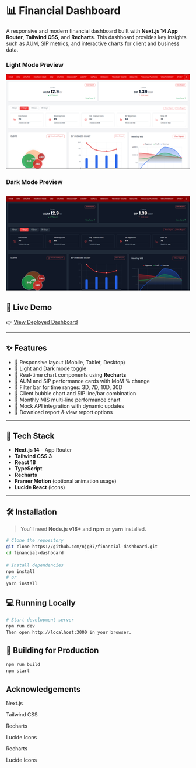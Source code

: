 # 📊 Financial Dashboard

A responsive and modern financial dashboard built with **Next.js 14 App Router**, **Tailwind CSS**, and **Recharts**. This dashboard provides key insights such as AUM, SIP metrics, and interactive charts for client and business data.

### Light Mode Preview
![Dashboard Preview - Light Mode](./public/screenshot1.png)

### Dark Mode Preview
![Dashboard Preview - Dark Mode](./public/screenshot2.png)
---

## 🚀 Live Demo

👉 [View Deployed Dashboard](https://financial-dashboard-zeta-ochre.vercel.app/)

---

## ✨ Features

- 🔹 Responsive layout (Mobile, Tablet, Desktop)
- 🔹 Light and Dark mode toggle
- 🔹 Real-time chart components using **Recharts**
- 🔹 AUM and SIP performance cards with MoM % change
- 🔹 Filter bar for time ranges: 3D, 7D, 10D, 30D
- 🔹 Client bubble chart and SIP line/bar combination
- 🔹 Monthly MIS multi-line performance chart
- 🔹 Mock API integration with dynamic updates
- 🔹 Download report & view report options

---

## 🧱 Tech Stack

- **Next.js 14** – App Router
- **Tailwind CSS 3**
- **React 18**
- **TypeScript**
- **Recharts**
- **Framer Motion** (optional animation usage)
- **Lucide React** (icons)

---

## 🛠️ Installation

> You’ll need **Node.js v18+** and **npm** or **yarn** installed.

```bash
# Clone the repository
git clone https://github.com/njg37/financial-dashboard.git
cd financial-dashboard

# Install dependencies
npm install
# or
yarn install
```

## 💻 Running Locally
```bash
# Start development server
npm run dev
Then open http://localhost:3000 in your browser.
```
## 🧪 Building for Production
```bash
npm run build
npm start
```

## Acknowledgements

Next.js

Tailwind CSS

Recharts

Lucide Icons

Recharts

Lucide Icons
